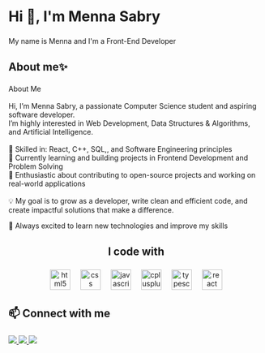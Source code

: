 <h1 align="left">Hi 👋, I'm Menna Sabry</h1>

###

<p align="left">My name is Menna and I'm a Front-End Developer</p>

###

<h2 align="left">About me✨</h2>

###

<p align="left">About Me<br><br>Hi, I’m Menna Sabry, a passionate Computer Science student and aspiring software developer.<br>I’m highly interested in Web Development, Data Structures & Algorithms, and Artificial Intelligence.<br><br>🔹 Skilled in: React, C++, SQL,, and Software Engineering principles<br>🔹 Currently learning and building projects in Frontend Development and Problem Solving<br>🔹 Enthusiastic about contributing to open-source projects and working on real-world applications<br><br>💡 My goal is to grow as a developer, write clean and efficient code, and create impactful solutions that make a difference.</p>
<p align="left">🌟 Always excited to learn new technologies and improve my skills</p>

###

<h2 align="center">I code with</h2>

###

<div align="center">
  <img src="https://cdn.jsdelivr.net/gh/devicons/devicon/icons/html5/html5-original.svg" height="40" alt="html5 logo"  />
  <img width="12" />
  <img src="https://cdn.jsdelivr.net/gh/devicons/devicon/icons/css3/css3-original.svg" height="40" alt="css logo"  />
  <img width="12" />
  <img src="https://cdn.jsdelivr.net/gh/devicons/devicon/icons/javascript/javascript-original.svg" height="40" alt="javascript logo"  />
  <img width="12" />
  <img src="https://cdn.jsdelivr.net/gh/devicons/devicon/icons/cplusplus/cplusplus-original.svg" height="40" alt="cplusplus logo"  />
  <img width="12" />
  <img src="https://cdn.jsdelivr.net/gh/devicons/devicon/icons/typescript/typescript-original.svg" height="40" alt="typescript logo"  />
  <img width="12" />
  <img src="https://cdn.jsdelivr.net/gh/devicons/devicon/icons/react/react-original.svg" height="40" alt="react logo"  />
</div>

###

<h2 align="left">📫 Connect with me</h2>

###

<div align="left">
  <a href="https://www.linkedin.com/in/menna-sabry-frontend-dev" target="_blank">
    <img src="https://img.shields.io/badge/LinkedIn-0A66C2?style=for-the-badge&logo=linkedin&logoColor=white" />
  </a>
  <a href="mailto:mennasabry939@gmail.com" target="_blank">
    <img src="https://img.shields.io/badge/Gmail-EA4335?style=for-the-badge&logo=gmail&logoColor=white" />
  </a>
  <a href="https://www.instagram.com/menna__sabry8?igsh=MTcwZjZnZmNudXdrZQ%3D%3D&utm_source=qr" target="_blank">
    <img src="https://img.shields.io/badge/Instagram-E4405F?style=for-the-badge&logo=instagram&logoColor=white" />
  </a>
</div>
